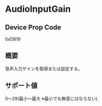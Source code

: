 # AudioInputGain

## Device Prop Code

0xD819

## 概要

音声入力ゲインを取得または設定する。


## サポート値

0～29(最小～最大 ※最小でも無音にはならない)
